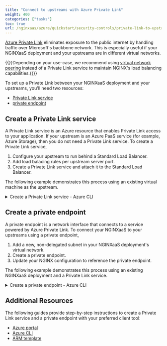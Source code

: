 ```yaml
---
title: "Connect to upstreams with Azure Private Link"
weight: 400
categories: ["tasks"]
toc: true
url: /nginxaas/azure/quickstart/security-controls/private-link-to-upstreams/
---
```


[Azure Private Link](https://learn.microsoft.com/en-us/azure/private-link/private-link-overview) eliminates exposure to the public internet by handling traffic over Microsoft's backbone network. This is especially useful if your NGINXaaS deployment and your upstreams are in different virtual networks.

{{<note>}}Depending on your use-case, we recommend using [virtual network peering](https://learn.microsoft.com/en-us/azure/virtual-network/virtual-network-peering-overview) instead of a Private Link service to maintain NGINX's load balancing capabilities.{{</note>}}

To set up a Private Link between your NGINXaaS deployment and your upstreams, you'll need two resources:

- [Private Link service](https://learn.microsoft.com/en-us/azure/private-link/private-link-service-overview)
- [private endpoint](https://learn.microsoft.com/en-us/azure/private-link/private-endpoint-overview)

## Create a Private Link service

A Private Link service is an Azure resource that enables Private Link access to your application. If your upstream is an Azure PaaS service (for example, Azure Storage), then you do not need a Private Link service. To create a Private Link service,

1. Configure your upstream to run behind a Standard Load Balancer.
1. Add load balacing rules per upstream server port.
1. Create a Private Link service and attach it to the Standard Load Balancer.

The following example demonstrates this process using an existing virtual machine as the upstream.

<details close>
<summary>Create a Private Link service - Azure CLI</summary>

### Prerequisites

- Resource Group
- Virtual Network
- Subnet
- Workload Virtual Machine

Please ensure the following environment variables are exported before copying the below Azure CLI commands.

{{<bootstrap-table "table table-striped table-bordered">}}
  | Name              | Description       |
  |------------------ | ----------------- |
  | APP_LOCATION          | Location of the resource group
  | APP_RESOURCE_GROUP    | Name of the resource group the virtual machine is in          |
  | APP_VNET_NAME         | Name of the virtual network the virtual machine is in         |
  | APP_SUBNET_NAME       | Name of the subnet the virtual machine is in                  |
  | APP_VM_NAME           | Name of the workload virtual machine                          |
  | APP_NIC_NAME          | Name of the network interface of the virtual machine          |
  | APP_IP_CONFIG_NAME    | Name of the IP configuration associated with the NIC          |
{{</bootstrap-table>}}

### Create a load balancer

```bash
$ az network lb create \
    --resource-group $APP_RESOURCE_GROUP \
    --name load-balancer \
    --sku Standard \
    --vnet-name $APP_VNET_NAME \
    --subnet $APP_SUBNET_NAME \
    --frontend-ip-name frontend \
    --backend-pool-name backend-pool
```

### Create health probes and load balancing rules

Depending on your NGINX configuration, you will need to add a load balancing rule and health probe for each port your upstream servers are listening on. For example, given the following NGINX configuration snippet,

```nginx
upstream {
    server 10.0.1.4:8000;
}
```

Create a health probe monitoring on port `8000`:

```bash
$ az network lb probe create \
    --resource-group $APP_RESOURCE_GROUP \
    --lb-name load-balancer \
    --name 8000-probe \
    --protocol tcp \
    --port 8000
```

Create a load balancing rule listening on port `8000`:

```bash
$ az network lb rule create \
    --resource-group $APP_RESOURCE_GROUP \
    --lb-name load-balancer \
    --name 8000-rule \
    --protocol tcp \
    --frontend-port 8000 \
    --backend-port 8000 \
    --frontend-ip-name frontend \
    --backend-pool-name backend-pool \
    --probe-name 8000-probe \
    --idle-timeout 15 \
    --enable-tcp-reset true
```

### Configure the workload VM behind the load balancer

```bash
$ az network nic ip-config address-pool add \
  --address-pool backend-pool \
  --ip-config-name $APP_IP_CONFIG_NAME \
  --nic-name $APP_NIC_NAME \
  --resource-group $APP_RESOURCE_GROUP \
  --lb-name load-balancer
```

### Disable network policy

The `privateLinkServiceNetworkPolicies` setting must be disabled to add a private link service in a virtual network.

```bash
$ az network vnet subnet update \
    --name $APP_SUBNET_NAME \
    --vnet-name $APP_VNET_NAME \
    --resource-group $APP_RESOURCE_GROUP \
    --disable-private-link-service-network-policies yes
```

### Create a private link service

```bash
$ az network private-link-service create \
    --resource-group $APP_RESOURCE_GROUP \
    --name private-link-service \
    --vnet-name $APP_VNET_NAME \
    --subnet $APP_SUBNET_NAME \
    --lb-name load-balancer \
    --lb-frontend-ip-configs frontend \
    --location $APP_LOCATION
```

</details>

## Create a private endpoint

A private endpoint is a network interface that connects to a service powered by Azure Private Link. To connect your NGINXaaS to your upstreams using a private endpoint,

1. Add a new, non-delegated subnet in your NGINXaaS deployment's virtual network.
1. Create a private endpoint.
1. Update your NGINX configuration to reference the private endpoint.

The following example demonstrates this process using an existing NGINXaaS deployment and a Private Link service.

<details close>
<summary>Create a private endpoint - Azure CLI</summary>

### Prerequisites

- Resource Group
- Virtual Network
- NGINXaaS deployment
- Private Link service

Please ensure the following environment variables are exported before copying the below Azure CLI commands.

{{<bootstrap-table "table table-striped table-bordered">}}
  | Name              | Description       |
  |------------------ | ----------------- |
  | DEP_RESOURCE_GROUP                      | Name of the resource group the NGINXaaS deployment is in          |
  | DEP_VNET_NAME                           | Name of the virtual network the NGINXaaS deployment is in         |
  | PRIVATE_ENDPOINT_SUBNET_ADDRESS_SPACE   | Desired address space of the private endpoint's subnet            |
  | PRIVATE_LINK_SERVICE_ID                 | Resource ID of the Private Link service                           |
{{</bootstrap-table>}}

### Create a new subnet

You must create a new subnet for the private endpoint because the existing NGINXaaS deployment's subnet is already delegated.

```bash
$ az network vnet subnet create \
  --resource-group $DEP_RESOURCE_GROUP \
  --vnet-name $DEP_VNET_NAME \
  --name subnet-priv-endpoint \
  --address-prefix $PRIVATE_ENDPOINT_SUBNET_ADDRESS_SPACE
```

### Create a private endpoint

```bash
$ az network private-endpoint create \
    --connection-name connection-1 \
    --name private-endpoint \
    --private-connection-resource-id $PRIVATE_LINK_SERVICE_ID \
    --resource-group $DEP_RESOURCE_GROUP \
    --subnet subnet-priv-endpoint \
    --manual-request false \
    --vnet-name $DEP_VNET_NAME
```

### Update your NGINXaaS configuration with the private endpoint's IP address

First, get the IP address of the private endpoint:

```bash
$ export nic_id=$(az network private-endpoint show \
    --resource-group $DEP_RESOURCE_GROUP \
    --name private-endpoint \
    --query "networkInterfaces[0].id" \
    --output tsv)

$ az network nic show \
    --ids $nic_id \
    --query "ipConfigurations[0].privateIPAddress" \
    --output tsv
```

Then, reference it in your NGINX configuration's upstream servers. For example:

```nginx
upstream {
    server <private endpoint IP address>:8000;
}
```

</details>


## Additional Resources

The following guides provide step-by-step instructions to create a Private Link service and a private endpoint with your preferred client tool:


* [Azure portal](https://learn.microsoft.com/en-us/azure/private-link/create-private-link-service-portal?tabs=dynamic-ip)
* [Azure CLI](https://learn.microsoft.com/en-us/azure/private-link/create-private-link-service-cli)
* [ARM template](https://learn.microsoft.com/en-us/azure/private-link/create-private-link-service-template)

